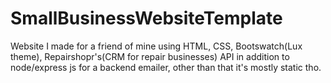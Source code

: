 # SmallBusinessWebsiteTemplate
Website I made for a friend of mine using HTML, CSS, Bootswatch(Lux theme), Repairshopr's(CRM for repair businesses) API in addition to node/express js for a backend emailer, other than that it's mostly static tho. 
